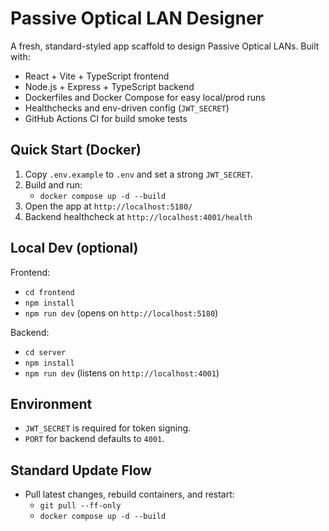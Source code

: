 # Passive Optical LAN Designer

A fresh, standard-styled app scaffold to design Passive Optical LANs. Built with:

- React + Vite + TypeScript frontend
- Node.js + Express + TypeScript backend
- Dockerfiles and Docker Compose for easy local/prod runs
- Healthchecks and env-driven config (`JWT_SECRET`)
- GitHub Actions CI for build smoke tests

## Quick Start (Docker)

1. Copy `.env.example` to `.env` and set a strong `JWT_SECRET`.
2. Build and run:
   - `docker compose up -d --build`
3. Open the app at `http://localhost:5180/`
4. Backend healthcheck at `http://localhost:4001/health`

## Local Dev (optional)

Frontend:
- `cd frontend`
- `npm install`
- `npm run dev` (opens on `http://localhost:5180`)

Backend:
- `cd server`
- `npm install`
- `npm run dev` (listens on `http://localhost:4001`)

## Environment

- `JWT_SECRET` is required for token signing.
- `PORT` for backend defaults to `4001`.

## Standard Update Flow

- Pull latest changes, rebuild containers, and restart:
  - `git pull --ff-only`
  - `docker compose up -d --build`